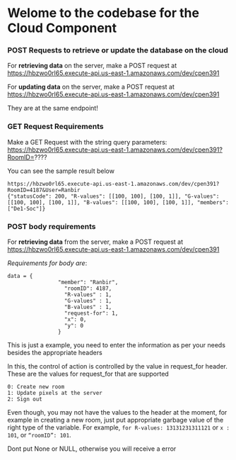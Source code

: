 
# Welome to the codebase for the Cloud Component 

### POST Requests to retrieve or update the database on the cloud 

For **retrieving data** on the server, make a POST request at 
https://hbzwo0rl65.execute-api.us-east-1.amazonaws.com/dev/cpen391

For **updating data** on the server, make a POST request at 
https://hbzwo0rl65.execute-api.us-east-1.amazonaws.com/dev/cpen391

They are at the same endpoint!



### GET Request Requirements

Make a GET Request with the string query parameters:
https://hbzwo0rl65.execute-api.us-east-1.amazonaws.com/dev/cpen391?RoomID=????

You can see the sample result below

```
https://hbzwo0rl65.execute-api.us-east-1.amazonaws.com/dev/cpen391?RoomID=4187&User=Ranbir
{"statusCode": 200, "R-values": [[100, 100], [100, 1]], "G-values": [[100, 100], [100, 1]], "B-values": [[100, 100], [100, 1]], "members": ["De1-Soc"]}
```
### POST body requirements

For **retrieving data** from the server, make a POST request at 
https://hbzwo0rl65.execute-api.us-east-1.amazonaws.com/dev/cpen391

*Requirements for body are*:
```
data = {
                "member": "Ranbir",
                  "roomID": 4187,
                  "R-values" : 1,
                  "G-values" : 1,
                  "B-values" : 1,
                  "request-for": 1,
                  "x": 0,
                  "y": 0
                }
```

This is just a example, you need to enter the information as per your needs besides the appropriate headers

In this, the control of action is controlled by the value in request_for header.
These are the values for request_for that are supported
```
0: Create new room
1: Update pixels at the server
2: Sign out 
```

Even though, you may not have the values to the header at the moment, for example in creating a new room, just put appropriate garbage value of the right type of the variable.
For example, 
```for R-values: 13131231311121```
or ```x : 101```, or ```“roomID”: 101```.

 Dont put None or NULL, otherwise you will receive a error


